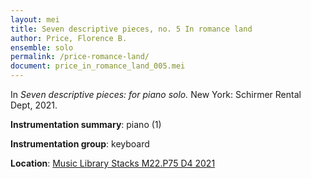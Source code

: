 ```yaml
---
layout: mei
title: Seven descriptive pieces, no. 5 In romance land
author: Price, Florence B.
ensemble: solo 
permalink: /price-romance-land/
document: price_in_romance_land_005.mei
---
```


In *Seven descriptive pieces: for piano solo.* New York: Schirmer Rental Dept, 2021.

**Instrumentation summary**: piano (1)

**Instrumentation group**: keyboard

**Location**: <a href="https://tufts-primo.hosted.exlibrisgroup.com/permalink/f/bnf7qa/01TUN_ALMA21281768780003851" target="_blank">Music Library Stacks M22.P75 D4 2021</a>

